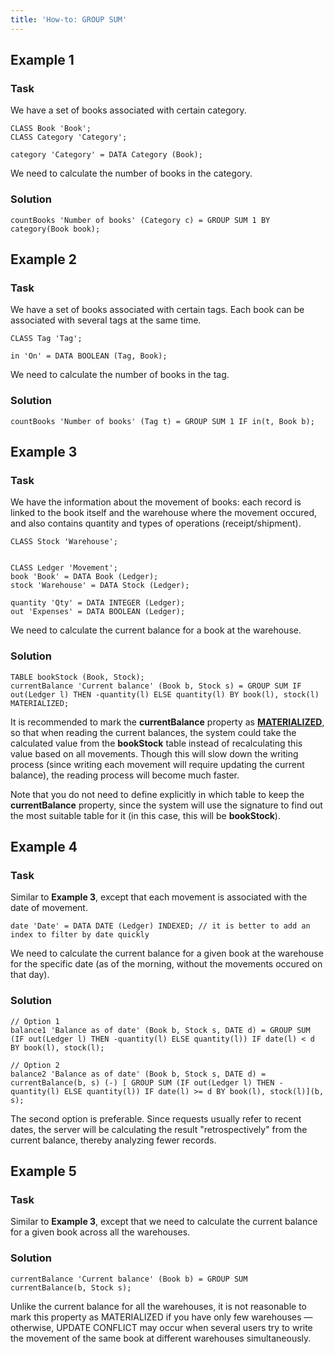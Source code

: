 ```yaml
---
title: 'How-to: GROUP SUM'
---
```


## Example 1

### Task

We have a set of books associated with certain category.

```lsf
CLASS Book 'Book';
CLASS Category 'Category';

category 'Category' = DATA Category (Book);
```

We need to calculate the number of books in the category.

### Solution

```lsf
countBooks 'Number of books' (Category c) = GROUP SUM 1 BY category(Book book);
```

## Example 2

### Task

We have a set of books associated with certain tags. Each book can be associated with several tags at the same time.

```lsf
CLASS Tag 'Tag';

in 'On' = DATA BOOLEAN (Tag, Book);
```

We need to calculate the number of books in the tag.

### Solution

```lsf
countBooks 'Number of books' (Tag t) = GROUP SUM 1 IF in(t, Book b);
```

## Example 3

### Task

We have the information about the movement of books: each record is linked to the book itself and the warehouse where the movement occured, and also contains quantity and types of operations (receipt/shipment).

```lsf
CLASS Stock 'Warehouse';


CLASS Ledger 'Movement';
book 'Book' = DATA Book (Ledger);
stock 'Warehouse' = DATA Stock (Ledger);

quantity 'Qty' = DATA INTEGER (Ledger);
out 'Expenses' = DATA BOOLEAN (Ledger);
```

We need to calculate the current balance for a book at the warehouse.

### Solution

```lsf
TABLE bookStock (Book, Stock);
currentBalance 'Current balance' (Book b, Stock s) = GROUP SUM IF out(Ledger l) THEN -quantity(l) ELSE quantity(l) BY book(l), stock(l) MATERIALIZED;
```

It is recommended to mark the **currentBalance** property as **[MATERIALIZED](Materializations.md)**, so that when reading the current balances, the system could take the calculated value from the **bookStock** table instead of recalculating this value based on all movements. Though this will slow down the writing process (since writing each movement will require updating the current balance), the reading process will become much faster.

Note that you do not need to define explicitly in which table to keep the **currentBalance** property, since the system will use the signature to find out the most suitable table for it (in this case, this will be **bookStock**).

## Example 4

### Task

Similar to **Example 3**, except that each movement is associated with the date of movement.

```lsf
date 'Date' = DATA DATE (Ledger) INDEXED; // it is better to add an index to filter by date quickly
```

We need to calculate the current balance for a given book at the warehouse for the specific date (as of the morning, without the movements occured on that day).

### Solution

```lsf
// Option 1
balance1 'Balance as of date' (Book b, Stock s, DATE d) = GROUP SUM (IF out(Ledger l) THEN -quantity(l) ELSE quantity(l)) IF date(l) < d BY book(l), stock(l);

// Option 2
balance2 'Balance as of date' (Book b, Stock s, DATE d) = currentBalance(b, s) (-) [ GROUP SUM (IF out(Ledger l) THEN -quantity(l) ELSE quantity(l)) IF date(l) >= d BY book(l), stock(l)](b, s);
```

  

The second option is preferable. Since requests usually refer to recent dates, the server will be calculating the result "retrospectively" from the current balance, thereby analyzing fewer records.

## Example 5

### Task

Similar to **Example 3**, except that we need to calculate the current balance for a given book across all the warehouses.

### Solution

```lsf
currentBalance 'Current balance' (Book b) = GROUP SUM currentBalance(b, Stock s);
```

  

Unlike the current balance for all the warehouses, it is not reasonable to mark this property as MATERIALIZED if you have only few warehouses — otherwise, UPDATE CONFLICT may occur when several users try to write the movement of the same book at different warehouses simultaneously.
